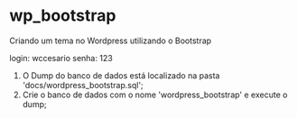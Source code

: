 # wp_bootstrap
Criando um tema no Wordpress utilizando o Bootstrap

login: wccesario
senha: 123

1) O Dump do banco de dados está localizado na pasta 'docs/wordpress_bootstrap.sql';
2) Crie o banco de dados com o nome 'wordpress_bootstrap' e execute o dump;


